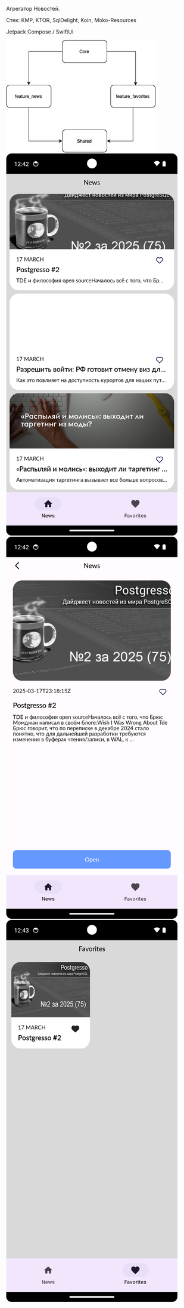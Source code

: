 Агрегатор Новостей.

Стек: KMP, KTOR, SqlDelight, Koin, Moko-Resources

Jetpack Compose / SwiftUI

<img src="https://github.com/dimangty/Kursovik_KMP/blob/master/misc/0.jpg"/>
<img src="https://github.com/dimangty/Kursovik_KMP/blob/master/misc/1.png"/>
<img src="https://github.com/dimangty/Kursovik_KMP/blob/master/misc/2.png"/>
<img src="https://github.com/dimangty/Kursovik_KMP/blob/master/misc/3.png"/>
